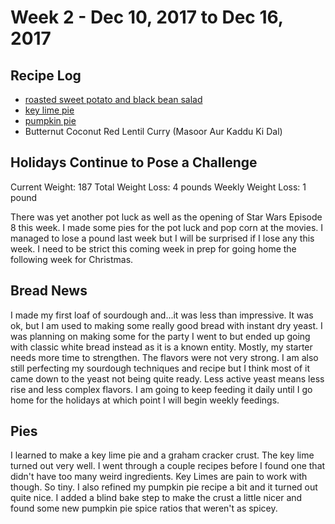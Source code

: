 # Week 2 - Dec 10, 2017 to Dec 16, 2017

## Recipe Log
* [roasted sweet potato and black bean salad](../../../1-recipes/salads/roasted_sweet_potato_and_black_bean.md)
* [key lime pie](../../../1-recipes/sweets/pies/key_lime_pie.md)
* [pumpkin pie](../../../1-recipes/sweets/pies/pumpkin_pie.md)
* Butternut Coconut Red Lentil Curry (Masoor Aur Kaddu Ki Dal)

## Holidays Continue to Pose a Challenge
Current Weight: 187
Total Weight Loss: 4 pounds
Weekly Weight Loss: 1 pound

There was yet another pot luck as well as the opening of Star Wars Episode 8 this week. I made some pies for the pot luck and pop corn at the movies. I managed to lose a pound last week but I will be surprised if I lose any this week. I need to be strict this coming week in prep for going home the following week for Christmas.


## Bread News
I made my first loaf of sourdough and...it was less than impressive. It was ok, but I am used to making some really good bread with instant dry yeast. I was planning on making some for the party I went to but ended up going with classic white bread instead as it is a known entity. Mostly, my starter needs more time to strengthen. The flavors were not very strong. I am also still perfecting my sourdough techniques and recipe but I think most of it came down to the yeast not being quite ready. Less active yeast means less rise and less complex flavors. I am going to keep feeding it daily until I go home for the holidays at which point I will begin weekly feedings.

## Pies
I learned to make a key lime pie and a graham cracker crust. The key lime turned out very well. I went through a couple recipes before I found one that didn't have too many weird ingredients. Key Limes are pain to work with though. So tiny. I also refined my pumpkin pie recipe a bit and it turned out quite nice. I added a blind bake step to make the crust a little nicer and found some new pumpkin pie spice ratios that weren't as spicey.
